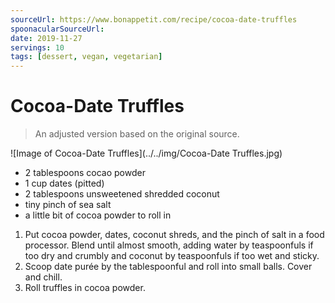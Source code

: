 ```yaml
---
sourceUrl: https://www.bonappetit.com/recipe/cocoa-date-truffles
spoonacularSourceUrl:
date: 2019-11-27
servings: 10
tags: [dessert, vegan, vegetarian]
---
```

# Cocoa-Date Truffles

> An adjusted version based on the original source.

![Image of Cocoa-Date Truffles](../../img/Cocoa-Date Truffles.jpg)

- 2 tablespoons cocao powder
- 1 cup dates (pitted)
- 2 tablespoons unsweetened shredded coconut
- tiny pinch of sea salt
- a little bit of cocoa powder to roll in

1. Put cocoa powder, dates, coconut shreds, and the pinch of salt in a food processor. Blend until almost smooth, adding water by teaspoonfuls if too dry and crumbly and coconut by teaspoonfuls if too wet and sticky.
2. Scoop date purée by the tablespoonful and roll into small balls. Cover and chill.
3. Roll truffles in cocoa powder.
